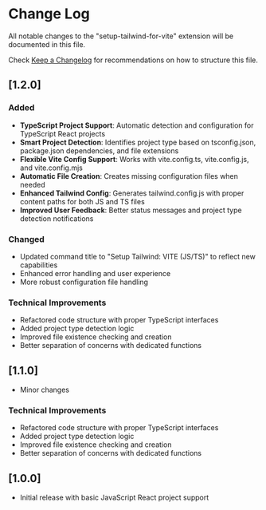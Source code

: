 # Change Log

All notable changes to the "setup-tailwind-for-vite" extension will be documented in this file.

Check [Keep a Changelog](http://keepachangelog.com/) for recommendations on how to structure this file.

## [1.2.0]

### Added

- **TypeScript Project Support**: Automatic detection and configuration for TypeScript React projects
- **Smart Project Detection**: Identifies project type based on tsconfig.json, package.json dependencies, and file extensions
- **Flexible Vite Config Support**: Works with vite.config.ts, vite.config.js, and vite.config.mjs
- **Automatic File Creation**: Creates missing configuration files when needed
- **Enhanced Tailwind Config**: Generates tailwind.config.js with proper content paths for both JS and TS files
- **Improved User Feedback**: Better status messages and project type detection notifications

### Changed

- Updated command title to "Setup Tailwind: VITE (JS/TS)" to reflect new capabilities
- Enhanced error handling and user experience
- More robust configuration file handling

### Technical Improvements

- Refactored code structure with proper TypeScript interfaces
- Added project type detection logic
- Improved file existence checking and creation
- Better separation of concerns with dedicated functions

## [1.1.0]

- Minor changes

### Technical Improvements

- Refactored code structure with proper TypeScript interfaces
- Added project type detection logic
- Improved file existence checking and creation
- Better separation of concerns with dedicated functions

## [1.0.0]

- Initial release with basic JavaScript React project support

